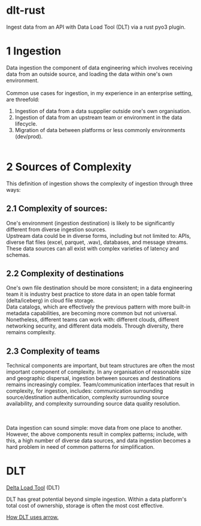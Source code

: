 # dlt-rust
Ingest data from an API with Data Load Tool (DLT) via a rust pyo3 plugin.

# 1 Ingestion
Data ingestion the component of data engineering which involves receiving data from an outside source, and loading the data within one's own environment.<br><br>
Common use cases for ingestion, in my experience in an enterprise setting, are threefold:
1. Ingestion of data from a data suppplier outside one's own organisation.
2. Ingestion of data from an upstream team or environment in the data lifecycle.
3. Migration of data between platforms or less commonly environments (dev/prod).
<br><br>
# 2 Sources of Complexity
This definition of ingestion shows the complexity of ingestion through three ways:
## 2.1 **Complexity of sources:**
One's environment (ingestion destination) is likely to be significantly different from diverse ingestion sources.<br>Upstream data could be in diverse forms, including but not limited to: APIs, diverse flat files (excel, parquet, .wav), databases, and message streams.<br>These data sources can all exist with complex varieties of latency and schemas.
## 2.2 **Complexity of destinations**
One's own file destination should be more consistent; in a data engineering team it is industry best practice to store data in an open table format (delta/iceberg) in cloud file storage.<br>Data catalogs, which are effectively the previous pattern with more built-in metadata capabilities, are becoming more common but not universal.<br>Nonetheless, different teams can work with: different clouds, different networking security, and different data models. Through diversity, there remains complexity.
## 2.3 **Complexity of teams**<br>

Technical components are important, but team structures are often the most important component of complexity. In any organisation of reasonable size and geographic dispersal, ingestion between sources and destinations remains increasingly complex. Team/communication interfaces that result in complexity, for ingestion, includes: communication surrounding source/destination authentication, complexity surrounding source availability, and complexity surrounding source data quality resolution.
<br><br><br>

Data ingestion can sound simple: move data from one place to another. However, the above components result in complex patterns; include, with this, a high number of diverse data sources, and data ingestion becomes a hard problem in need of common patterns for simplification.


# DLT
[Delta Load Tool](https://dlthub.com/) (DLT)

DLT has great potential beyond simple ingestion. Within a data platform's total cost of ownership, storage is often the most cost effective.

[How DLT uses arrow.](https://dlthub.com/blog/how-dlt-uses-apache-arrow)